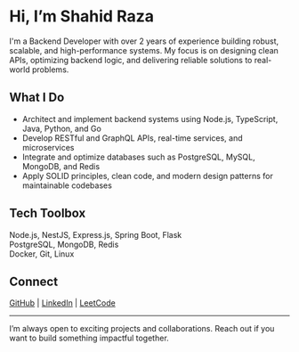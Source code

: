 # Hi, I’m Shahid Raza

I'm a Backend Developer with over 2 years of experience building robust, scalable, and high-performance systems. My focus is on designing clean APIs, optimizing backend logic, and delivering reliable solutions to real-world problems.

## What I Do
- Architect and implement backend systems using Node.js, TypeScript, Java, Python, and Go
- Develop RESTful and GraphQL APIs, real-time services, and microservices
- Integrate and optimize databases such as PostgreSQL, MySQL, MongoDB, and Redis
- Apply SOLID principles, clean code, and modern design patterns for maintainable codebases

## Tech Toolbox
Node.js, NestJS, Express.js, Spring Boot, Flask  
PostgreSQL, MongoDB, Redis  
Docker, Git, Linux

## Connect
[GitHub](https://github.com/shahid-io) | [LinkedIn](https://linkedin.com/in/shahid-raza-2615b4129/) | [LeetCode](https://leetcode.com/razashahid532)

---

I’m always open to exciting projects and collaborations. Reach out if you want to build something impactful together.
